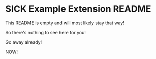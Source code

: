 # SICK Example Extension README

This README is empty and will most likely stay that way!

So there's nothing to see here for you!

Go away already!

NOW!